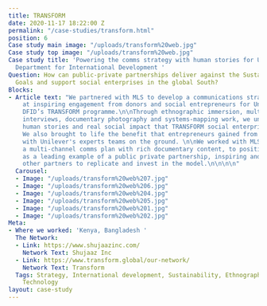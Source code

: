```yaml
---
title: TRANSFORM
date: 2020-11-17 18:22:00 Z
permalink: "/case-studies/transform.html"
position: 6
Case study main image: "/uploads/transform%20web.jpg"
Case study top image: "/uploads/transform%20web.jpg"
Case study title: 'Powering the comms strategy with human stories for Unilever and
  Department for International Development '
Question: How can public-private partnerships deliver against the Sustainable Development
  Goals and support social enterprises in the global South?
Blocks:
- Article text: "We partnered with MLS to develop a communications strategy aimed
    at inspiring engagement from donors and social entrepreneurs for Unilever and
    DFID’s TRANSFORM programme.\n\nThrough ethnographic immersion, multi-stakeholder
    interviews, documentary photography and systems-mapping work, we uncovered the
    human stories and real social impact that TRANSFORM social enterprises were making.
    We also brought to life the benefit that entrepreneurs gained from partnering
    with Unilever's experts teams on the ground. \n\nWe worked with MLS to populate
    a multi-channel comms plan with rich documentary content, to position TRANSFORM
    as a leading example of a public private partnership, inspiring and equipping
    other partners to replicate and invest in the model.\n\n\n\n"
  Carousel:
  - Image: "/uploads/transform%20web%207.jpg"
  - Image: "/uploads/transform%20web%206.jpg"
  - Image: "/uploads/transform%20web%204.jpg"
  - Image: "/uploads/transform%20web%205.jpg"
  - Image: "/uploads/transform%20web%201.jpg"
  - Image: "/uploads/transform%20web%202.jpg"
Meta:
- Where we worked: 'Kenya, Bangladesh '
  The Network:
  - Link: https://www.shujaazinc.com/
    Network Text: Shujaaz Inc
  - Link: https://www.transform.global/our-network/
    Network Text: Transform
  Tags: Strategy, International development, Sustainability, Ethnography, Qualitative,
    Technology
layout: case-study
---
```


